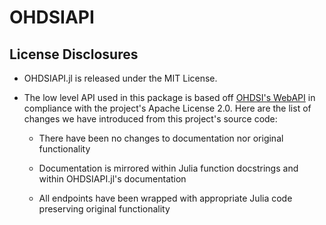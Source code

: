 # OHDSIAPI

## License Disclosures

- OHDSIAPI.jl is released under the MIT License.

- The low level API used in this package is based off [OHDSI's WebAPI](http://webapidoc.ohdsi.org) in compliance with the project's Apache License 2.0. Here are the list of changes we have introduced from this project's source code:

  - There have been no changes to documentation nor original functionality

  - Documentation is mirrored within Julia function docstrings and within OHDSIAPI.jl's documentation

  - All endpoints have been wrapped with appropriate Julia code preserving original functionality
